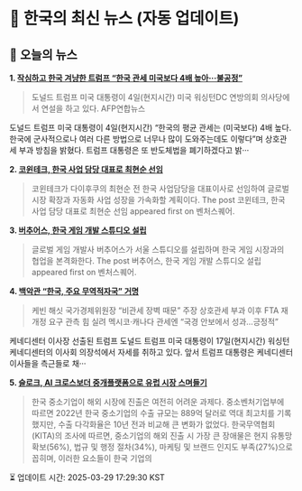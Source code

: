 # 📢 한국의 최신 뉴스 (자동 업데이트)

## 📰 오늘의 뉴스
**1. [작심하고 한국 겨냥한 트럼프 “한국 관세 미국보다 4배 높아···불공정”](https://www.khan.co.kr/article/202503051735001)**
> 도널드 트럼프 미국 대통령이 4일(현지시간) 미국 워싱턴DC 연방의회 의사당에서 연설을 하고 있다. AFP연합뉴스

도널드 트럼프 미국 대통령이 4일(현지시간) “한국의 평균 관세는 (미국보다) 4배 높다. 한국에 군사적으로나 여러 다른 방법으로 너무나 많이 도와주는데도 이렇다”며 상호관세 부과 방침을 밝혔다. 트럼프 대통령은 또 반도체법을 폐기하겠다고 밝···

**2. [코윈테크, 한국 사업 담당 대표로 최현순 선임](https://www.venturesquare.net/962535)**
> 코윈테크가 다이후쿠의 최현순 전 한국 사업담당을 대표이사로 선임하여 글로벌 시장 확장과 자동화 사업 성장을 가속화할 계획이다.
The post 코윈테크, 한국 사업 담당 대표로 최현순 선임 appeared first on 벤처스퀘어.

**3. [버추어스, 한국 게임 개발 스튜디오 설립](https://www.venturesquare.net/960554)**
> 글로벌 게임 개발사 버추어스가 서울 스튜디오를 설립하며 한국 게임 시장과의 협업을 본격화한다.
The post 버추어스, 한국 게임 개발 스튜디오 설립 appeared first on 벤처스퀘어.

**4. [백악관 “한국, 주요 무역적자국” 거명](https://www.khan.co.kr/article/202503182051015)**
> 케빈 해싯 국가경제위원장 “비관세 장벽 때문” 주장
상호관세 부과 이후 FTA 재개정 요구 관측 힘 실려
멕시코·캐나다 관세엔 “국경 안보에서 성과…긍정적”

케네디센터 이사장 선출된 트럼프 도널드 트럼프 미국 대통령이 17일(현지시간) 워싱턴 케네디센터의 이사회 의장석에서 자세를 취하고 있다. 앞서 트럼프 대통령은 케네디센터 이사들을 측근들로 채···

**5. [슬로크, AI 크로스보더 중개플랫폼으로 유럽 시장 스며들기](https://www.venturesquare.net/962766)**
> 한국 중소기업이 해외 시장에 진출은 여전히 어려운 과제다. 중소벤처기업부에 따르면 2022년 한국 중소기업의 수출 규모는 889억 달러로 역대 최고치를 기록했지만, 수출 다각화율은 10년 전과 비교해 큰 변화가 없었다. 한국무역협회(KITA)의 조사에 따르면, 중소기업의 해외 진출 시 가장 큰 장애물은 현지 유통망 확보(56%), 법규 및 행정 절차(34%), 마케팅 및 브랜드 인지도 부족(27%)으로 꼽히며, 이러한 요소들이 한국 기업의


⏳ 업데이트 시간: 2025-03-29 17:29:30 KST
